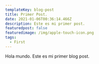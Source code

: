 ```yaml
---
templateKey: blog-post
title: Primer Post.
date: 2021-01-06T00:36:14.466Z
description: Este es mi primer post.
featuredpost: false
featuredimage: /img/apple-touch-icon.png
tags:
  - First
---
```

Hola mundo. Este es mi primer blog post.